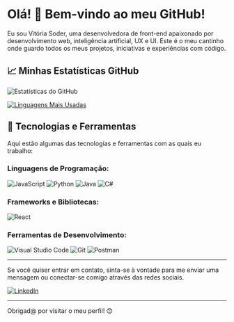 # Olá! 👋 Bem-vindo ao meu GitHub!

Eu sou Vitória Soder, uma desenvolvedora de front-end apaixonado por desenvolvimento web, inteligência artificial, UX e UI. Este é o meu cantinho onde guardo todos os meus projetos, iniciativas e experiências com código.

## 📈 Minhas Estatísticas GitHub

![Estatísticas do GitHub](https://github-readme-stats.vercel.app/api?username=VitoriaSoder&show_icons=true&theme=dracula)

[![Linguagens Mais Usadas](https://github-readme-stats.vercel.app/api/top-langs/?username=VitoriaSoder&layout=compact&theme=dracula)](https://github.com/anuraghazra/github-readme-stats)

## 🚀 Tecnologias e Ferramentas

Aqui estão algumas das tecnologias e ferramentas com as quais eu trabalho:

### Linguagens de Programação:
![JavaScript](https://img.shields.io/badge/-JavaScript-F7DF1E?style=flat&logo=javascript&logoColor=black)
![Python](https://img.shields.io/badge/-Python-3776AB?style=flat&logo=python&logoColor=white)
![Java](https://img.shields.io/badge/-Java-007396?style=flat&logo=java&logoColor=white)
![C#](https://img.shields.io/badge/-C%23-239120?style=flat&logo=c-sharp&logoColor=white)

### Frameworks e Bibliotecas:
![React](https://img.shields.io/badge/-React-61DAFB?style=flat&logo=react&logoColor=black)

### Ferramentas de Desenvolvimento:
![Visual Studio Code](https://img.shields.io/badge/-VS%20Code-007ACC?style=flat&logo=visual-studio-code&logoColor=white)
![Git](https://img.shields.io/badge/-Git-F05032?style=flat&logo=git&logoColor=white)
![Postman](https://img.shields.io/badge/-Postman-FF6C37?style=flat&logo=postman&logoColor=white)


---

Se você quiser entrar em contato, sinta-se à vontade para me enviar uma mensagem ou conectar-se comigo através das redes sociais.

[![LinkedIn](https://img.shields.io/badge/-LinkedIn-0077B5?style=flat&logo=linkedin&logoColor=white)](https://www.linkedin.com/in/vitoriasoder)

---

Obrigad@ por visitar o meu perfil! 😊

